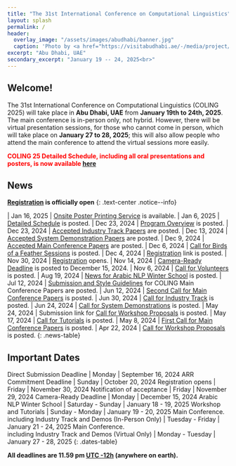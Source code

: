```yaml
---
title: "The 31st International Conference on Computational Linguistics"
layout: splash
permalink: /
header:
  overlay_image: "/assets/images/abudhabi/banner.jpg"
  caption: 'Photo by <a href="https://visitabudhabi.ae/-/media/project/vad/homepage/november-2023/regions-map/admap-dsk-1-19-12.jpg">VisitAbuDhabi</a>'
excerpt: "Abu Dhabi, UAE"
secondary_excerpt: "January 19 -- 24, 2025<br>"
---
```


## Welcome!

The 31st International Conference on Computational Linguistics (COLING 2025) will take place in **Abu Dhabi, UAE** from **January 19th to 24th, 2025**. The main conference is in-person only, not hybrid. However, there will be virtual presentation sessions, for those who cannot come in person, which will take place on **January 27 to 28, 2025**; this will also allow people who attend the main conference to attend the virtual sessions more easily.

<style>
.red-text { color: red; font-weight: bold; font-size: 1em; }
</style>
<span class="red-text">COLING 25 Detailed Schedule, including all oral presentations and posters, is now available [here](https://docs.google.com/spreadsheets/d/1EzQl5drWfg3ohyaAz2327S4D4IPHNvEG2ZrtaIOFikk/edit?usp=sharing)

## News

**[Registration](/registration) is officially open**
{: .text-center .notice--info}

<style>
.news-table { font-size: .9em; table-layout: fixed; }
.news-table tr td:nth-child(1) { font-weight: bold; width: 10em; }
</style>
| Jan 16, 2025 | [Onsite Poster Printing Service](/participants-info/#poster-orders) is available.
| Jan 6, 2025  | [Detailed Schedule](https://docs.google.com/spreadsheets/d/1EzQl5drWfg3ohyaAz2327S4D4IPHNvEG2ZrtaIOFikk/edit?usp=sharing) is posted.
| Dec 23, 2024 | [Program Overview](/program/) is posted.
| Dec 23, 2024 | [Accepted Industry Track Papers](/program/industry_track_papers/) are posted.
| Dec 13, 2024 | [Accepted System Demonstration Papers](/program/system_demonstration_papers/) are posted.
| Dec 9, 2024 | [Accepted Main Conference Papers](/program/main_conference_papers/) are posted.
| Dec 6, 2024 | [Call for Birds of a Feather Sessions](/calls/bof/) is posted.
| Dec 4, 2024 | [Registration](/registration/) link is posted.
| Nov 30, 2024 | [Registration](/registration/) opens.
| Nov 14, 2024 | [Camera-Ready Deadline](/calls/main_conference_papers/) is posted to December 15, 2024.
| Nov 6, 2024 | [Call for Volunteers](/calls/volunteers/) is posted.
| Aug 19, 2024 | [News for Arabic NLP Winter School](/program/colocated/#the-arabic-nlp-winter-school/) is posted.
| Jul 12, 2024 | [Submission and Style Guidelines](/calls/submission_guidlines/) for COLING Main Conference Papers are posted.
| Jun 12, 2024 | [Second Call for Main Conference Papers](/calls/main_conference_papers/) is posted.
| Jun 30, 2024 | [Call for Industry Track](/calls/industry_track/) is posted.
| Jun 24, 2024 | [Call for System Demonstrations](/calls/system_demonstrations/) is posted.
| May 24, 2024 | Submission link for [Call for Workshop Proposals](/calls/workshop_proposals) is posted.
| May 17, 2024 | [Call for Tutorials](/calls/tutorials) is posted.
| May 8, 2024 | [First Call for Main Conference Papers](/calls/main_conference_papers) is posted.
| Apr 22, 2024 | [Call for Workshop Proposals](/calls/workshop_proposals) is posted.
{: .news-table}

## Important Dates

Direct Submission Deadline | Monday | September 16, 2024
ARR Commitment Deadline | Sunday | October 20, 2024
Registration opens | Friday | November 30, 2024
Notification of acceptance | Friday | November 29, 2024
Camera-Ready Deadline | Monday | December 15, 2024
Arabic NLP Winter School | Saturday - Sunday | January 18 - 19, 2025
Workshop and Tutorials | Sunday - Monday | January 19 - 20, 2025
Main Conference.<br> including Industry Track and Demos (In-Person Only) | Tuesday - Friday | January 21 - 24, 2025
Main Conference.<br> including Industry Track and Demos (Virtual Only) | Monday - Tuesday | January 27 - 28, 2025
{: .dates-table}

<style>
.dates-table { font-size: .9em; }
.dates-table tr td:nth-child(1) { width: 55%; }
.dates-table tr td:nth-child(2) { width: 25%; }
.dates-table del { color: #888; }
</style>

<b>All deadlines are 11.59 pm <a target="_blank" href="https://www.timeanddate.com/time/zone/timezone/utc-12">UTC -12h</a> (anywhere on earth).</b>
